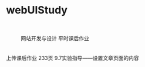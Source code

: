 # webUIStudy

</br>
<dl>
<dd>网站开发与设计 平时课后作业</dd>
</br></br>
<dt>上传课后作业 233页 9.7实验指导——设置文章页面的内容</dt>
</dl>
